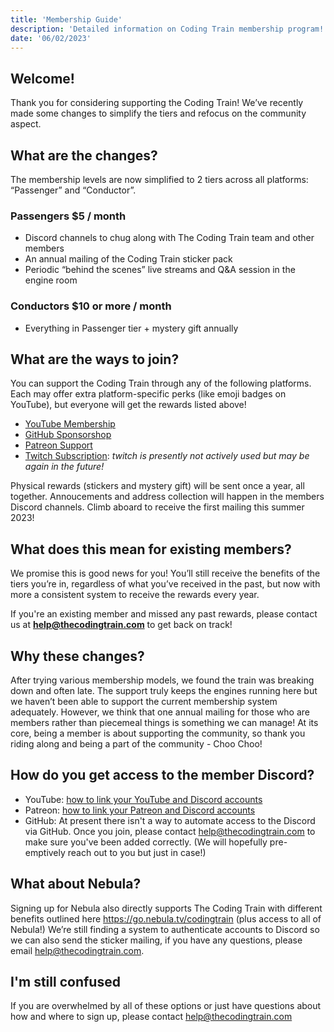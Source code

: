 ```yaml
---
title: 'Membership Guide'
description: 'Detailed information on Coding Train membership program!'
date: '06/02/2023'
---
```


## Welcome!

Thank you for considering supporting the Coding Train! We’ve recently made some changes to simplify the tiers and refocus on the community aspect.

## What are the changes?

The membership levels are now simplified to 2 tiers across all platforms: “Passenger” and “Conductor”.

### Passengers $5 / month

- Discord channels to chug along with The Coding Train team and other members
- An annual mailing of the Coding Train sticker pack
- Periodic “behind the scenes” live streams and Q&A session in the engine room

### Conductors $10 or more / month

- Everything in Passenger tier + mystery gift annually

## What are the ways to join?

You can support the Coding Train through any of the following platforms. Each may offer extra platform-specific perks (like emoji badges on YouTube), but everyone will get the rewards listed above!

- [YouTube Membership](https://youtube.com/thecodingtrain/join)
- [GitHub Sponsorshop](https://github.com/sponsors/shiffman)
- [Patreon Support](https://www.patreon.com/codingtrain)
- [Twitch Subscription](https://www.twitch.tv/subs/CodingTrainChooChoo): _twitch is presently not actively used but may be again in the future!_

Physical rewards (stickers and mystery gift) will be sent once a year, all together. Annoucements and address collection will happen in the members Discord channels. Climb aboard to receive the first mailing this summer 2023!

## What does this mean for existing members?

We promise this is good news for you! You’ll still receive the benefits of the tiers you’re in, regardless of what you’ve received in the past, but now with more a consistent system to receive the rewards every year.

If you're an existing member and missed any past rewards, please contact us at **[help@thecodingtrain.com](mailto:help@thecodingtrain.com)** to get back on track!

## Why these changes?

After trying various membership models, we found the train was breaking down and often late. The support truly keeps the engines running here but we haven’t been able to support the current membership system adequately. However, we think that one annual mailing for those who are members rather than piecemeal things is something we can manage! At its core, being a member is about supporting the community, so thank you riding along and being a part of the community - Choo Choo!

## How do you get access to the member Discord?

- YouTube: [how to link your YouTube and Discord accounts](https://support.discord.com/hc/en-us/articles/215162978-YouTube-Channel-Memberships-Integration-FAQ#h_01GWJBQZ6TRMNVXW59RNBF4PN4)
- Patreon: [how to link your Patreon and Discord accounts](https://support.patreon.com/hc/en-us/articles/212052266-Getting-Discord-access)
- GitHub: At present there isn't a way to automate access to the Discord via GitHub. Once you join, please contact help@thecodingtrain.com to make sure you've been added correctly. (We will hopefully pre-emptively reach out to you but just in case!)

## What about Nebula?

Signing up for Nebula also directly supports The Coding Train with different benefits outlined here https://go.nebula.tv/codingtrain (plus access to all of Nebula!) We’re still finding a system to authenticate accounts to Discord so we can also send the sticker mailing, if you have any questions, please email help@thecodingtrain.com.

## I'm still confused

If you are overwhelmed by all of these options or just have questions about how and where to sign up, please contact help@thecodingtrain.com
